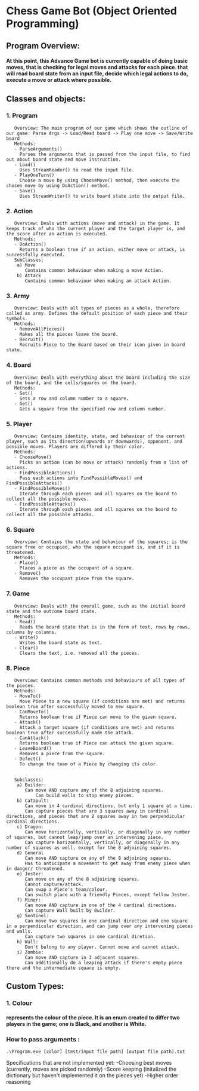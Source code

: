 # Chess Game Bot (Object Oriented Programming)


## Program Overview:
#### At this point, this Advance Game bot is currently capable of doing basic moves, that is checking for legal moves and attacks for each piece. that will read board state from an input file, decide which legal actions to do, execute a move or attack where possible.

## Classes and objects:
### 1. Program
```
   Overview: The main program of our game which shows the outline of our game: Parse Args -> Load/Read board -> Play one move -> Save/Write board
   Methods:
   - ParseArguments()
     Parses the arguments that is passed from the input file, to find out about board state and move instruction.
   - Load()
     Uses StreamReader() to read the input file.
   - PlayOneTurn()
     Choose a move by using ChooseMove() method, then execute the chosen move by using DoAction() method.
   - Save()
     Uses StreamWriter() to write board state into the output file.
```

### 2. Action
```
   Overview: Deals with actions (move and attack) in the game. It keeps track of who the current player and the target player is, and the score after an action is executed.
   Methods:
   - DoAction()
     Returns a boolean true if an action, either move or attack, is successfully executed.
   SubClasses:
	a) Move
	   Contains common behaviour when making a move Action.
	b) Attack
	   Contains common behaviour when making an attack Action.
```

### 3. Army
```
   Overview: Deals with all types of pieces as a whole, therefore called as army. Defines the default position of each piece and their symbols.
   Methods:
   - RemoveAllPieces()
     Makes all the pieces leave the board.
   - Recruit()
     Recruits Piece to the Board based on their icon given in board state. 
```

### 4. Board
```
   Overview: Deals with everything about the board including the size of the board, and the cells/squares on the board.
   Methods:
   - Set()
     Sets a row and column number to a square.
   - Get()
     Gets a square from the specified row and column number.
```

### 5. Player
```
   Overview: Contains identity, state, and behaviour of the current player, such as its direction(upwards or downwards), opponent, and possible moves. Players are differed by their color.
   Methods:
   - ChooseMove()
     Picks an action (can be move or attack) randomly from a list of actions.
   - FindPossibleActions()
     Pass each actions into FindPossibleMoves() and FindPossibleAttacks()
   - FindPossibleMoves()
     Iterate through each pieces and all squares on the board to collect all the possible moves.
   - FindPossibleAttacks()
     Iterate through each pieces and all squares on the board to collect all the possible attacks.
```

### 6. Square
```
   Overview: Contains the state and behaviour of the squares; is the square free or occupied, who the square occupant is, and if it is threatened.
   Methods:
   - Place()
     Places a piece as the occupant of a square.
   - Remove()
     Removes the occupant piece from the square.
```

### 7. Game
```
   Overview: Deals with the overall game, such as the initial board state and the outcome board state.
   Methods:
   - Read()
     Reads the board state that is in the form of text, rows by rows, columns by columns.
   - Write()
     Writes the board state as text.
   - Clear()
     Clears the text, i.e. removed all the pieces.
```

### 8. Piece
```
   Overview: Contains common methods and behaviours of all types of the pieces.
   Methods:
   - MoveTo()
     Move Piece to a new square (if conditions are met) and returns boolean true after successfully moved to new square.
   - CanMoveTo()
     Returns boolean true if Piece can move to the given square.
   - Attack()
     Attack a target square (if conditions are met) and returns boolean true after successfully made the attack.
   - CanAttack()
     Returns boolean true if Piece can attack the given square.
   - LeaveBoard()
     Removes a piece from the square.
   - Defect()
     To change the team of a Piece by changing its color.


   Subclasses:
	a) Builder:
	   Can move AND capture any of the 8 adjoining squares.
           Can build walls to stop enemy pieces.
	b) Catapult:
	   Can move in 4 cardinal directions, but only 1 square at a time.
	   Can capture pieces that are 3 squares away in cardinal directions, and pieces that are 2 squares away in two perpendicular cardinal directions.
	c) Dragon:
	   Can move horizontally, vertically, or diagonally in any number of squares, but cannot leap/jump over an intervening piece.
	   Can capture horizontally, vertically, or diagonally in any number of squares as well, except for the 8 adjoining squares.
	d) General
	   Can move AND capture on any of the 8 adjoining squares.
	   Has to anticipate a movement to get away from enemy piece when in danger/ threatened.
	e) Jester:
	   Can move on any of the 8 adjoining squares.
	   Cannot capture/attack.
	   Can swap a Piece's team/colour.
	   Can switch place with a friendly Pieces, except fellow Jester.
	f) Miner:
	   Can move AND capture in one of the 4 cardinal directions.
	   Can capture Wall built by Builder.
	g) Sentinel:
	   Can move two squares in one cardinal direction and one square in a perpendicular direction, and can jump over any intervening pieces and walls.
	   Can capture two squares in one cardinal diretion.
	h) Wall:
	   Don't belong to any player. Cannot move and cannot attack.
	i) Zombie:
	   Can move AND capture in 3 adjacent squares.
	   Can additionally do a leaping attack if there's empty piece there and the intermediate square is empty.

```

## Custom Types:
### 1. Colour
#### represents the colour of the piece. It is an enum created to differ two players in the game; one is Black, and another is White.

### How to pass arguments : 

```
.\Program.exe [color] [test/input file path] [output file path].txt
```

Specifications that are not implemented yet:
-Choosing best moves (currently, moves are picked randomly)
-Score keeping (initalized the dictionary but haven't implemented it on the pieces yet)
-Higher order reasoning